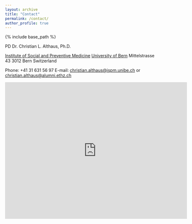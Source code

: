 ```yaml
---
layout: archive
title: "Contact"
permalink: /contact/
author_profile: true
---
```


{% include base_path %}

PD Dr. Christian L. Althaus, Ph.D.

[Institute of Social and Preventive Medicine](https://www.ispm.unibe.ch)
[University of Bern](https:/www.unibe.ch)
Mittelstrasse 43
3012 Bern
Switzerland

Phone: +41 31 631 56 97
E-mail: [christian.althaus@ispm.unibe.ch](mailto:christian.althaus@ispm.unibe.ch) or [christian.althaus@alumni.ethz.ch](mailto:christian.althaus@alumni.ethz.ch)

<iframe src="https://www.google.com/maps/embed?pb=!1m18!1m12!1m3!1d2723.302573166134!2d7.433444716024994!3d46.955744840702785!2m3!1f0!2f0!3f0!3m2!1i1024!2i768!4f13.1!3m3!1m2!1s0x478e3996567ea17f%3A0x7f658118ac678142!2sMittelstrasse+43%2C+3012+Bern!5e0!3m2!1sde!2sch!4v1525696372949" width="600" height="450" frameborder="0" style="border:0" allowfullscreen></iframe>
